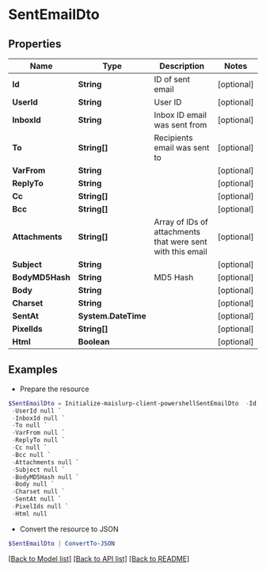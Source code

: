 # SentEmailDto
## Properties

Name | Type | Description | Notes
------------ | ------------- | ------------- | -------------
**Id** | **String** | ID of sent email | [optional] 
**UserId** | **String** | User ID | [optional] 
**InboxId** | **String** | Inbox ID email was sent from | [optional] 
**To** | **String[]** | Recipients email was sent to | [optional] 
**VarFrom** | **String** |  | [optional] 
**ReplyTo** | **String** |  | [optional] 
**Cc** | **String[]** |  | [optional] 
**Bcc** | **String[]** |  | [optional] 
**Attachments** | **String[]** | Array of IDs of attachments that were sent with this email | [optional] 
**Subject** | **String** |  | [optional] 
**BodyMD5Hash** | **String** | MD5 Hash | [optional] 
**Body** | **String** |  | [optional] 
**Charset** | **String** |  | [optional] 
**SentAt** | **System.DateTime** |  | [optional] 
**PixelIds** | **String[]** |  | [optional] 
**Html** | **Boolean** |  | [optional] 

## Examples

- Prepare the resource
```powershell
$SentEmailDto = Initialize-maislurp-client-powershellSentEmailDto  -Id null `
 -UserId null `
 -InboxId null `
 -To null `
 -VarFrom null `
 -ReplyTo null `
 -Cc null `
 -Bcc null `
 -Attachments null `
 -Subject null `
 -BodyMD5Hash null `
 -Body null `
 -Charset null `
 -SentAt null `
 -PixelIds null `
 -Html null
```

- Convert the resource to JSON
```powershell
$SentEmailDto | ConvertTo-JSON
```

[[Back to Model list]](../README#documentation-for-models) [[Back to API list]](../README#documentation-for-api-endpoints) [[Back to README]](../README)

